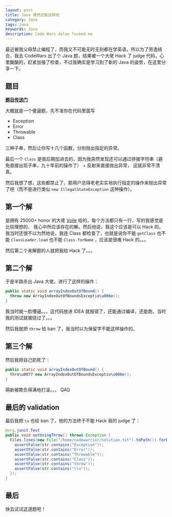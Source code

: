 ```yaml
---
layout: post
title: Java 竟然还能这样玩
category: Java
tags: Java
keywords: Java
description: Code Wars dalao fucked me
---
```


最近被我父母禁止编程了，而我又不可能无时无刻都在学英语，所以为了劳逸结合，我去 CodeWars 出了个 Java 题，结果被一个大佬 Hack 了 judge
代码，心里酸酸的，赶紧加强了检查，不过我确实是学习到了新的 Java 的姿势，在这里分享一下。

## 题目

[**题目传送门**](https://www.codewars.com/kata/throw-without-throwing/)

大概就是一个傻逼题，先不准你在代码里面写

+ Exception
+ Error
+ Throwable
+ Class

三种子串，然后让你写十几个函数，分别抛出指定的异常。

最后一个 `Class` 是我后期加进去的，因为我突然发现还可以通过拼接字符串（避免直接出现子串，九十年前的操作了） \+ 反射来直接抛出异常，
这就非常不清真。

然后我想了想，这些都禁止了，那用户总得老老实实地执行指定的操作来抛出异常了吧（而不是进行类似 `new IllegalStateException` 这种操作）。

## 第一个解

是拥有 25000\+ honor 的大佬 [Voile](www.codewars.com/api/v1/users/Voile) 给的，每个方法都只有一行，写的我感觉是比较理想的、
我心中所应该存在的解。然后他说，我这个应该是可以 Hack 的。我当时还很不以为然地说，我连 Class 都检查了，也就是说你不能 `getClass`
也不能 `ClassLoader.load` 也不能 `Class.forName` ，应该是很难 Hack 的。。。

然后第二个来解题的人就把我给 Hack 了。。。

## 第二个解

于是半路杀出 Java 大佬，进行了这样的操作：

```java
public static void arrayIndexOutOfBound() {
  throw new ArrayIndexOutOfBoundsExceptio\u006e();
}
```

我当时就一脸懵逼。。。这代码放进 IDEA 就报错了，还能通过编译，还能跑，当时我的测试就被绕过了。。。

然后我就把 `throw` 给 ban 了，我当时以为保留字不能这样操作的。

## 第三个解

然后我把自己奶死了：

```java
public static void arrayIndexOutOfBound() {
  thro\u0077 new ArrayIndexOutOfBoundsExceptio\u006e();
}
```

萌新被欺负得满地打滚。。。 QAQ

## 最后的 validation

最后我把 `\u` 也给 ban 了，他的方法终于不能 Hack 我的 judge 了：

```java
@org.junit.Test
public void notUsingThrow() throws Exception {
  Files.lines(new File("/home/codewarrior/solution.txt").toPath()).forEach(str -> {
    assertFalse(str.contains("Exception"));
    assertFalse(str.contains("Error"));
    assertFalse(str.contains("Throwable"));
    assertFalse(str.contains("Class"));
    assertFalse(str.contains("throw"));
    assertFalse(str.contains("\\u"));
  });
}
```

## 最后

快去试试这道题吧！
